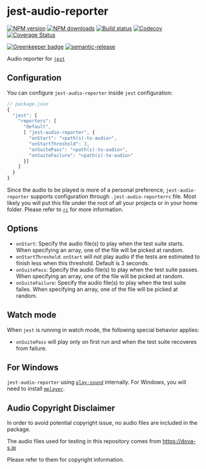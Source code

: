 # jest-audio-reporter

[![NPM version][npm-image]][npm-url]
[![NPM downloads][downloads-image]][downloads-url]
[![Build status][travis-image]][travis-url]
[![Codecov][codecov-image]][codecov-url]
[![Coverage Status][coveralls-image]][coveralls-url]

[![Greenkeeper badge][green-keeper-image]][green-keeper-url]
[![semantic-release][semantic-release-image]][semantic-release-url]

Audio reporter for [`jest`](https://jestjs.io/)

## Configuration

You can configure `jest-audio-reporter` inside `jest` configuration:

```js
// package.json
{
  "jest": {
    "reporters": [
      "default",
      [ "jest-audio-reporter", {
        "onStart": "<path(s)-to-audio>",
        "onStartThreshold": 3,
        "onSuitePass": "<path(s)-to-audio>",
        "onSuiteFailure": "<path(s)-to-audio>"
      }]
    ]
  }
}
```

Since the audio to be played is more of a personal preference,
`jest-audio-reporter` supports configuration through `.jest-audio-reporterrc` file.
Most likely you will put this file under the root of all your projects or in your home folder.
Please refer to [`rc`](https://www.npmjs.com/package/rc) for more information.

## Options

- `onStart`: Specify the audio file(s) to play when the test suite starts. When specifying an array, one of the file will be picked at random.
- `onStartThreshold`: `onStart` will not play audio if the tests are estimated to finish less when this threshold. Default is 3 seconds.
- `onSuitePass`: Specify the audio file(s) to play when the test suite passes. When specifying an array, one of the file will be picked at random.
- `onSuiteFailure`: Specify the audio file(s) to play when the test suite failes. When specifying an array, one of the file will be picked at random.

## Watch mode

When `jest` is running in watch mode, the following special behavior applies:

- `onSuitePass` will play only on first run and when the test suite recoveres from failure.

## For Windows

`jest-audio-reporter` using [`play-sound`](https://www.npmjs.com/package/play-sound) internally.
For Windows, you will need to install [`mplayer`](https://www.mplayerhq.hu/).

## Audio Copyright Disclaimer

In order to avoid potential copyright issue, no audio files are included in the package.

The audio files used for testing in this repository comes from <https://dova-s.jp>

Please refer to them for copyright information.

[npm-image]: https://img.shields.io/npm/v/jest-audio-reporter.svg?style=flat
[npm-url]: https://npmjs.org/package/jest-audio-reporter
[downloads-image]: https://img.shields.io/npm/dm/jest-audio-reporter.svg?style=flat
[downloads-url]: https://npmjs.org/package/jest-audio-reporter
[travis-image]: https://img.shields.io/travis/unional/jest-audio-reporter/master.svg?style=flat
[travis-url]: https://travis-ci.org/unional/jest-audio-reporter?branch=master
[codecov-image]: https://codecov.io/gh/unional/jest-audio-reporter/branch/master/graph/badge.svg
[codecov-url]: https://codecov.io/gh/unional/jest-audio-reporter
[coveralls-image]: https://coveralls.io/repos/github/unional/jest-audio-reporter/badge.svg
[coveralls-url]: https://coveralls.io/github/unional/jest-audio-reporter
[green-keeper-image]:
https://badges.greenkeeper.io/unional/jest-audio-reporter.svg
[green-keeper-url]:https://greenkeeper.io/
[semantic-release-image]:https://img.shields.io/badge/%20%20%F0%9F%93%A6%F0%9F%9A%80-semantic--release-e10079.svg
[semantic-release-url]:https://github.com/semantic-release/semantic-release
